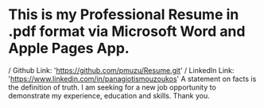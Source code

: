 # This is my Professional Resume in .pdf format via Microsoft Word and Apple Pages App.
/ Github Link: 'https://github.com/pmuzu/Resume.git'
/ LinkedIn Link: 'https://www.linkedin.com/in/panagiotismouzoukos'
A statement on facts is the definition of truth.
I am seeking for a new job opportunity to demonstrate my experience, education and skills. 
Thank you.
